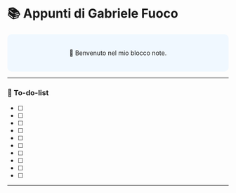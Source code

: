 # 📚 Appunti di Gabriele Fuoco

<div style="text-align: center; padding: 20px; background-color: #f0f8ff; border-radius: 10px;">

🎯 Benvenuto nel mio blocco note.

</div>

---

### 📅 To-do-list

- [ ] 
- [ ] 
- [ ] 
- [ ] 
- [ ] 
- [ ] 
- [ ] 
- [ ] 
- [ ] 
- [ ] 
---